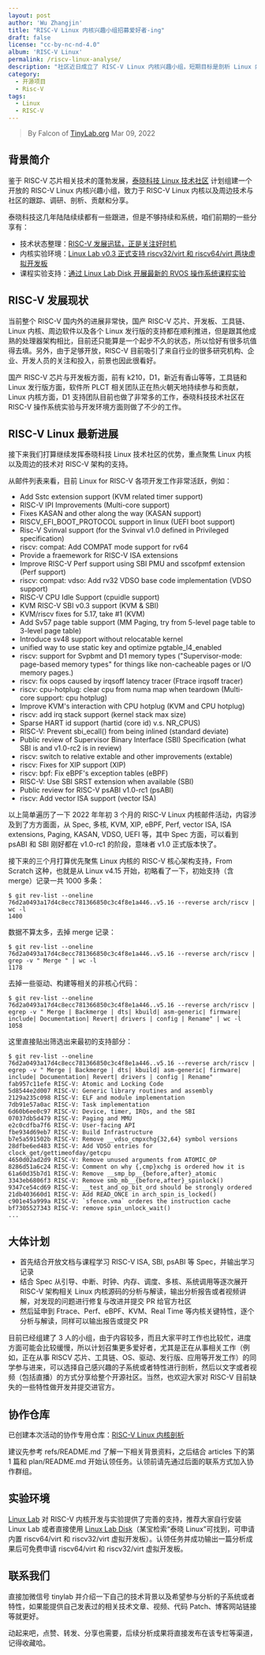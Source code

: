 ```yaml
---
layout: post
author: 'Wu Zhangjin'
title: "RISC-V Linux 内核兴趣小组招募爱好者-ing"
draft: false
license: "cc-by-nc-nd-4.0"
album: 'RISC-V Linux'
permalink: /riscv-linux-analyse/
description: "社区近日成立了 RISC-V Linux 内核兴趣小组，短期目标是剖析 Linux 内核的 RISC-V 架构支持。"
category:
  - 开源项目
  - Risc-V
tags:
  - Linux
  - RISC-V
---
```


> By Falcon of [TinyLab.org][1]
> Mar 09, 2022

## 背景简介

鉴于 RISC-V 芯片相关技术的蓬勃发展，[泰晓科技 Linux 技术社区][1] 计划组建一个开放的 RISC-V Linux 内核兴趣小组，致力于 RISC-V Linux 内核以及周边技术与社区的跟踪、调研、剖析、贡献和分享。

泰晓科技这几年陆陆续续都有一些跟进，但是不够持续和系统，咱们前期的一些分享有：

* 技术状态整理：[RISC-V 发展迅猛，正是关注好时机](https://tinylab.org/riscv-overview/)
* 内核实验环境：[Linux Lab v0.3 正式支持 riscv32/virt 和 riscv64/virt 两块虚拟开发板](https://tinylab.org/linux-lab-v0.3/)
* 课程实验支持：[通过 Linux Lab Disk 开展最新的 RVOS 操作系统课程实验](https://tinylab.org/rvos-on-linux-lab/)

## RISC-V 发展现状

当前整个 RISC-V 国内外的进展非常快，国产 RISC-V 芯片、开发板、工具链、Linux 内核、周边软件以及各个 Linux 发行版的支持都在顺利推进，但是跟其他成熟的处理器架构相比，目前还只能算是一个起步不久的状态，所以恰好有很多坑值得去填。另外，由于足够开放，RISC-V 目前吸引了来自行业的很多研究机构、企业、开发人员的关注和投入，前景也因此很看好。

国产 RISC-V 芯片与开发板方面，前有 k210，D1，新近有香山等等，工具链和 Linux 发行版方面，软件所 PLCT 相关团队正在热火朝天地持续参与和贡献，Linux 内核方面，D1 支持团队目前也做了非常多的工作，泰晓科技技术社区在 RISC-V 操作系统实验与开发环境方面则做了不少的工作。

## RISC-V Linux 最新进展

接下来我们打算继续发挥泰晓科技 Linux 技术社区的优势，重点聚焦 Linux 内核以及周边的技术对 RISC-V 架构的支持。

从邮件列表来看，目前 Linux for RISC-V 各项开发工作非常活跃，例如：

* Add Sstc extension support (KVM related timer support)
* RISC-V IPI Improvements (Multi-core support)
* Fixes KASAN and other along the way (KASAN support)
* RISCV_EFI_BOOT_PROTOCOL support in linux (UEFI boot support)
* Risc-V Svinval support (for the Svinval v1.0 defined in Privileged specification)
* riscv: compat: Add COMPAT mode support for rv64
* Provide a fraemework for RISC-V ISA extensions
* Improve RISC-V Perf support using SBI PMU and sscofpmf extension (Perf support)
* riscv: compat: vdso: Add rv32 VDSO base code implementation (VDSO support)
* RISC-V CPU Idle Support (cpuidle support)
* KVM RISC-V SBI v0.3 support (KVM & SBI)
* KVM/riscv fixes for 5.17, take #1 (KVM)
* Add Sv57 page table support (MM Paging, try from 5-level page table to 3-level page table)
* Introduce sv48 support without relocatable kernel
* unified way to use static key and optimize pgtable_l4_enabled
* riscv: support for Svpbmt and D1 memory types ("Supervisor-mode: page-based memory types" for things like non-cacheable pages or I/O memory pages.)
* riscv: fix oops caused by irqsoff latency tracer (Ftrace irqsoff tracer)
* riscv: cpu-hotplug: clear cpu from numa map when teardown (Multi-core support: cpu hotplug)
* Improve KVM's interaction with CPU hotplug (KVM and CPU hotplug)
* riscv: add irq stack support (kernel stack max size)
* Sparse HART id support (hartid (core id) v.s. NR_CPUS)
* RISC-V: Prevent sbi_ecall() from being inlined (standard deviate)
* Public review of Supervisor Binary Interface (SBI) Specification (what SBI is and v1.0-rc2 is in review)
* riscv: switch to relative extable and other improvements (extable)
* riscv: Fixes for XIP support (XIP)
* riscv: bpf: Fix eBPF's exception tables (eBPF)
* RISC-V: Use SBI SRST extension when available (SBI)
* Public review for RISC-V psABI v1.0-rc1 (psABI)
* riscv: Add vector ISA support (vector ISA)

以上简单遍历了一下 2022 年年初 3 个月的 RISC-V Linux 内核邮件活动，内容涉及到了方方面面，从 Spec, 多核, KVM, XIP, eBPF, Perf, vector ISA, ISA extensions, Paging, KASAN, VDSO, UEFI 等，其中 Spec 方面，可以看到 psABI 和 SBI 刚好都在 v1.0-rc1 的阶段，意味者 v1.0 正式版本快了。

接下来的三个月打算优先聚焦 Linux 内核的 RISC-V 核心架构支持，From Scratch 这种，也就是从 Linux v4.15 开始，初略看了一下，初始支持（含 merge）记录一共 1000 多条：

    $ git rev-list --oneline 76d2a0493a17d4c8ecc781366850c3c4f8e1a446..v5.16 --reverse arch/riscv | wc -l
    1400

数据不算太多，去掉 merge 记录：

    $ git rev-list --oneline 76d2a0493a17d4c8ecc781366850c3c4f8e1a446..v5.16 --reverse arch/riscv | grep -v " Merge " | wc -l
    1178

去掉一些驱动、构建等相关的非核心代码：

    $ git rev-list --oneline 76d2a0493a17d4c8ecc781366850c3c4f8e1a446..v5.16 --reverse arch/riscv | egrep -v " Merge | Backmerge | dts| kbuild| asm-generic| firmware| include| Documentation| Revert| drivers | config | Rename" | wc -l
    1058

这里直接贴出筛选出来最初的支持部分：

    $ git rev-list --oneline 76d2a0493a17d4c8ecc781366850c3c4f8e1a446..v5.16 --reverse arch/riscv | egrep -v " Merge | Backmerge | dts| kbuild| asm-generic| firmware| include| Documentation| Revert| drivers | config | Rename"
    fab957c11efe RISC-V: Atomic and Locking Code
    5d8544e2d007 RISC-V: Generic library routines and assembly
    2129a235c098 RISC-V: ELF and module implementation
    7db91e57a0ac RISC-V: Task implementation
    6d60b6ee0c97 RISC-V: Device, timer, IRQs, and the SBI
    07037db5d479 RISC-V: Paging and MMU
    e2c0cdfba7f6 RISC-V: User-facing API
    fbe934d69eb7 RISC-V: Build Infrastructure
    b7e5a591502b RISC-V: Remove __vdso_cmpxchg{32,64} symbol versions
    28dfbe6ed483 RISC-V: Add VDSO entries for clock_get/gettimeofday/getcpu
    4650d02ad2d9 RISC-V: Remove unused arguments from ATOMIC_OP
    8286d51a6c24 RISC-V: Comment on why {,cmp}xchg is ordered how it is
    61a60d35b7d1 RISC-V: Remove __smp_bp__{before,after}_atomic
    3343eb6806f3 RISC-V: Remove smb_mb__{before,after}_spinlock()
    9347ce54cd69 RISC-V: __test_and_op_bit_ord should be strongly ordered
    21db403660d1 RISC-V: Add READ_ONCE in arch_spin_is_locked()
    c901e45a999a RISC-V: `sfence.vma` orderes the instruction cache
    bf7305527343 RISC-V: remove spin_unlock_wait()
    ...

## 大体计划

* 首先结合开放文档与课程学习 RISC-V ISA, SBI, psABI 等 Spec，并输出学习记录
* 结合 Spec 从引导、中断、时钟、内存、调度、多核、系统调用等逐次展开 RISC-V 架构相关 Linux 内核源码的分析与解读，输出分析报告或者视频讲解，对发现的问题进行修复与改进并提交 PR 给官方社区
* 然后延申到 Ftrace、Perf、eBPF、KVM、Real Time 等内核关键特性，逐个分析与解读，同样可以输出报告或提交 PR

目前已经组建了 3 人的小组，由于内容较多，而且大家平时工作也比较忙，进度方面可能会比较缓慢，所以计划召集更多爱好者，尤其是正在从事相关工作（例如，正在从事 RISCV 芯片、工具链、OS、驱动、发行版、应用等开发工作）的同学参与进来，可以选择自己感兴趣的子系统或者特性进行剖析，然后以文字或者视频（包括直播）的方式分享给整个开源社区。当然，也欢迎大家对 RISC-V 目前缺失的一些特性做开发并提交进官方。

## 协作仓库

已创建本次活动的协作专用仓库：[RISC-V Linux 内核剖析](https://gitee.com/tinylab/riscv-linux)

建议先参考 refs/README.md 了解一下相关背景资料，之后结合 articles 下的第 1 篇和 plan/README.md 开始认领任务。认领前请先通过后面的联系方式加入协作群组。

## 实验环境

[Linux Lab](https://tinylab.org) 对 RISC-V 内核开发与实验提供了完善的支持，推荐大家自行安装 Linux Lab 或者直接使用 [Linux Lab Disk](https://shop155917374.taobao.com/)（某宝检索“泰晓 Linux”可找到，可申请内置 riscv64/virt 和 riscv32/virt 虚拟开发板）。认领任务并成功输出一篇分析成果后可免费申请 riscv64/virt 和 riscv32/virt 虚拟开发板。

## 联系我们

直接加微信号 tinylab 并介绍一下自己的技术背景以及希望参与分析的子系统或者特性，如果能提供自己发表过的相关技术文章、视频、代码 Patch、博客网站链接等就更好。

动起来吧，点赞、转发、分享也需要，后续分析成果将直接发布在该专栏等渠道，记得收藏哈。

[1]: https://tinylab.org
